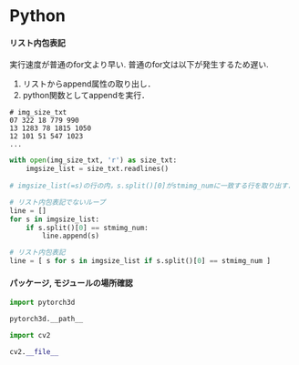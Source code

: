 # Python

#### リスト内包表記

実行速度が普通のfor文より早い.  普通のfor文は以下が発生するため遅い.  
1. リストからappend属性の取り出し．  
2. python関数としてappendを実行．

```text
# img_size_txt
07 322 18 779 990
13 1283 78 1815 1050
12 101 51 547 1023
...
```

```python
with open(img_size_txt, 'r') as size_txt:
    imgsize_list = size_txt.readlines()
        
# imgsize_list(=s)の行の内，s.split()[0]がstmimg_numに一致する行を取り出す．

# リスト内包表記でないループ
line = []
for s in imgsize_list:
    if s.split()[0] == stmimg_num:
        line.append(s)

# リスト内包表記
line = [ s for s in imgsize_list if s.split()[0] == stmimg_num ]
```

#### パッケージ, モジュールの場所確認

```python
import pytorch3d

pytorch3d.__path__
```

```python
import cv2

cv2.__file__
```

